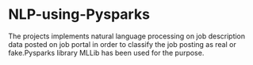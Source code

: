 # NLP-using-Pysparks
The projects implements natural language processing on job description data posted on job portal in order 
to classify the job posting as real or fake.Pysparks library MLLib has been used for the purpose.
